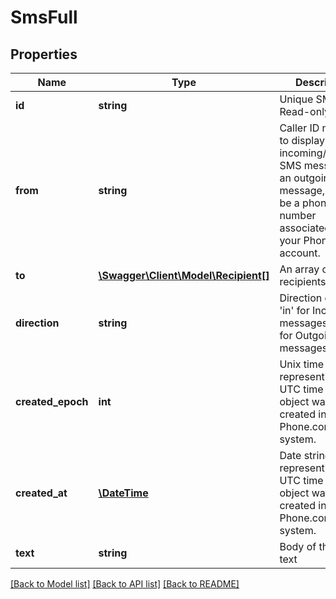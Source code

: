 # SmsFull

## Properties
Name | Type | Description | Notes
------------ | ------------- | ------------- | -------------
**id** | **string** | Unique SMS ID. Read-only. | 
**from** | **string** | Caller ID number to display on the incoming/outgoing SMS message. For an outgoing message, it must be a phone number associated with your Phone.com account. | 
**to** | [**\Swagger\Client\Model\Recipient[]**](Recipient.md) | An array of SMS recipients. | 
**direction** | **string** | Direction of SMS. &#39;in&#39; for Incoming messages, &#39;out&#39; for Outgoing messages. | 
**created_epoch** | **int** | Unix time stamp representing the UTC time that the object was created in the Phone.com API system. | 
**created_at** | [**\DateTime**](\DateTime.md) | Date string representing the UTC time that the object was created in the Phone.com API system. | 
**text** | **string** | Body of the SMS text | 

[[Back to Model list]](../README.md#documentation-for-models) [[Back to API list]](../README.md#documentation-for-api-endpoints) [[Back to README]](../README.md)


